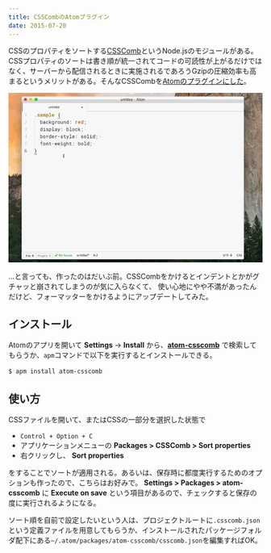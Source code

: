 ```yaml
---
title: CSSCombのAtomプラグイン
date: 2015-07-20
---
```


CSSのプロパティをソートする[CSSComb](https://github.com/csscomb/csscomb.js)というNode.jsのモジュールがある。CSSプロパティのソートは書き順が統一されてコードの可読性が上がるだけではなく、サーバーから配信されるときに実施されるであろうGzipの圧縮効率も高まるというメリットがある。そんなCSSCombを[Atomのプラグインにした](https://github.com/1000ch/atom-csscomb)。

![](./demo.gif)

…と言っても、作ったのはだいぶ前。CSSCombをかけるとインデントとかがグチャッと崩されてしまうのが気に入らなくて、
使い心地にやや不満があったんだけど、フォーマッターをかけるようにアップデートしてみた。

## インストール

Atomのアプリを開いて **Settings** → **Install** から、[**atom-csscomb**](https://atom.io/packages/atom-csscomb) で検索してもらうか、`apm`コマンドで以下を実行するとインストールできる。

```sh
$ apm install atom-csscomb
```

## 使い方

CSSファイルを開いて、またはCSSの一部分を選択した状態で

- `Control + Option + C`
- アプリケーションメニューの **Packages > CSSComb > Sort properties**
- 右クリックし、 **Sort properties**

をすることでソートが適用される。あるいは、保存時に都度実行するためのオプションも作ったので、こちらはお好みで。 **Settings > Packages > atom-csscomb** に **Execute on save** という項目があるので、チェックすると保存の度に実行されるようになる。

ソート順を自前で設定したいという人は、プロジェクトルートに`.csscomb.json`という定義ファイルを用意してもらうか、インストールされたパッケージフォルダ配下にある`~/.atom/packages/atom-csscomb/csscomb.json`を編集すればOK。
